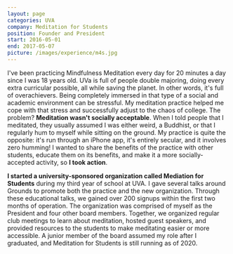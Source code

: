 ```yaml
---
layout: page
categories: UVA
company: Meditation for Students
position: Founder and President
start: 2016-05-01
end: 2017-05-07
picture: /images/experience/m4s.jpg
---
```


I've been practicing Mindfulness Meditation every day for 20 minutes a day since I was 18 years old. UVa is full of people double majoring, doing every extra curricular possible, all while saving the planet. In other words, it's full of overachievers. Being completely immersed in that type of a social and academic environment can be stressful. My meditation practice helped me cope with that stress and successfully adjust to the chaos of college. The problem? **Meditation wasn't socially acceptable**. When I told people that I meditated, they usually assumed I was either weird, a Buddhist, or that I regularly hum to myself while sitting on the ground. My practice is quite the opposite: it's run through an iPhone app, it's entirely secular, and it involves zero humming! I wanted to share the benefits of the practice with other students, educate them on its benefits, and make it a more socially-accepted activity, so **I took action**.

**I started a university-sponsored organization called Mediation for Students** during my third year of school at UVA. I gave several talks around Grounds to promote both the practice and the new organization. Through these educational talks, we gained over 200 signups within the first two months of operation. The organization was comprised of myself as the President and four other board members. Together, we organized regular club meetings to learn about meditation, hosted guest speakers, and provided resources to the students to make meditating easier or more accessible. A junior member of the board assumed my role after I graduated, and Meditation for Students is still running as of 2020.

